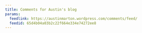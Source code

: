 ```yaml
---
title: Comments for Austin's blog
params:
  feedlink: https://austinmarton.wordpress.com/comments/feed/
  feedid: 65d4b04a03b2c22f664e334e74272ee8
---
```

